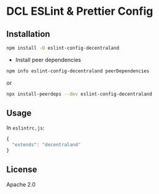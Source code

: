# DCL ESLint & Prettier Config

## Installation
```sh
npm install -D eslint-config-decentraland
```
- Install peer dependencies
```sh
npm info eslint-config-decentraland peerDependencies
```
or
```sh
npx install-peerdeps --dev eslint-config-decentraland
```

## Usage

In `eslintrc.js`:

```js
{
  "extends": "decentraland"
}
```


## License

Apache 2.0